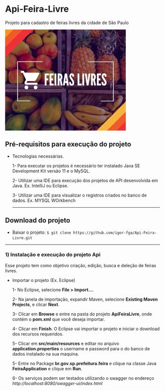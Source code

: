 # Api-Feira-Livre
Projeto para cadastro de feiras livres da cidade de São Paulo

![Imagem Feira](Images/feira.png)

##  Pré-requisitos para execução do projeto
- Tecnologias necessárias.

  1- Para executar os projetos é necessário ter instalado Java SE Development Kit versão 11 e o MySQL.
  
  2- Utilizar uma IDE para execução dos projetos de API desenvolvida em Java. Ex. IntelliJ ou Eclipse.
  
  3- Utilizar uma IDE para visualizar o registros criados no banco de dados. Ex. MYSQL WOrkbench
  
  ---
  
## Download do projeto

- Baixar o projeto: `$ git clone https://github.com/igor-fga/Api-Feira-Livre.git`

---

### 1) Instalação e execução do projeto Api
Esse projeto tem como objetivo criação, edição, busca e deleção de feiras livres.

- Importar o projeto (Ex. Eclipse)

  1- No Eclipse, selecione **File > Import...**.
  
  2- Na janela de importação, expandir Maven, selecione **Existing Maven Projects**, e clicar **Next**.
  
  3- Clicar em **Browse** e entre na pasta do projeto **ApiFeiraLivre**, onde contém o **pom.xml** que você deseja importar.
  
  4- Clicar em **Finish**. O Eclipse vai importar o projeto e iniciar o download dos recursos requeridos.
  
  5- Clicar em **src/main/resources** e editar no arquivo **application.properties** o username e password para o do banco de dados instalado na sua maquina. 
  
  5- Entre no Package **br.gov.sp.prefeitura.feira** e clique na classe Java **FeiraApplication** e clique em **Run**.
  
  6- Os serviços podem ser testados utilizando o swagger no endereço *http://localhost:8080/swagger-ui/index.html*
